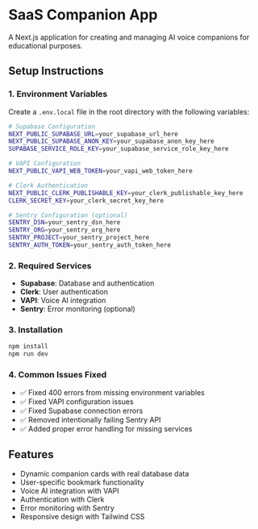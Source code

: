 # SaaS Companion App

A Next.js application for creating and managing AI voice companions for educational purposes.

## Setup Instructions

### 1. Environment Variables

Create a `.env.local` file in the root directory with the following variables:

```bash
# Supabase Configuration
NEXT_PUBLIC_SUPABASE_URL=your_supabase_url_here
NEXT_PUBLIC_SUPABASE_ANON_KEY=your_supabase_anon_key_here
SUPABASE_SERVICE_ROLE_KEY=your_supabase_service_role_key_here

# VAPI Configuration
NEXT_PUBLIC_VAPI_WEB_TOKEN=your_vapi_web_token_here

# Clerk Authentication
NEXT_PUBLIC_CLERK_PUBLISHABLE_KEY=your_clerk_publishable_key_here
CLERK_SECRET_KEY=your_clerk_secret_key_here

# Sentry Configuration (optional)
SENTRY_DSN=your_sentry_dsn_here
SENTRY_ORG=your_sentry_org_here
SENTRY_PROJECT=your_sentry_project_here
SENTRY_AUTH_TOKEN=your_sentry_auth_token_here
```

### 2. Required Services

- **Supabase**: Database and authentication
- **Clerk**: User authentication
- **VAPI**: Voice AI integration
- **Sentry**: Error monitoring (optional)

### 3. Installation

```bash
npm install
npm run dev
```

### 4. Common Issues Fixed

- ✅ Fixed 400 errors from missing environment variables
- ✅ Fixed VAPI configuration issues
- ✅ Fixed Supabase connection errors
- ✅ Removed intentionally failing Sentry API
- ✅ Added proper error handling for missing services

## Features

- Dynamic companion cards with real database data
- User-specific bookmark functionality
- Voice AI integration with VAPI
- Authentication with Clerk
- Error monitoring with Sentry
- Responsive design with Tailwind CSS
